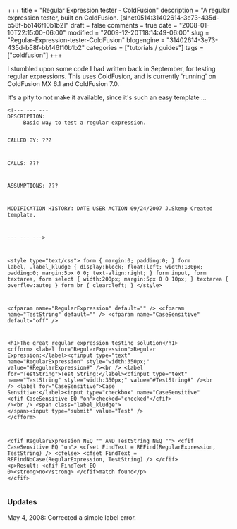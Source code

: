 +++
title = "Regular Expression tester - ColdFusion"
description = "A regular expression tester, built on ColdFusion. [slnet0514:31402614-3e73-435d-b58f-bb146f10b1b2]"
draft = false
comments = true
date = "2008-01-10T22:15:00-06:00"
modified = "2009-12-20T18:14:49-06:00"
slug = "Regular-Expression-tester-ColdFusion"
blogengine = "31402614-3e73-435d-b58f-bb146f10b1b2"
categories = ["tutorials / guides"]
tags = ["coldfusion"]
+++

<p>I stumbled upon some code I had written back in September, for testing regular expressions. This uses ColdFusion, and is currently 'running' on ColdFusion MX 6.1 and ColdFusion 7.0.</p>
<p>It's a pity to not make it available, since it's such an easy template ...</p>
<pre class="code"><code class="coldfusion">&lt;!--- --- ---
DESCRIPTION:
	&nbsp;Basic way to test a regular expression.

CALLED BY:
	???

CALLS:
	???

ASSUMPTIONS:
	???

MODIFICATION HISTORY:
  DATE		USER	ACTION
  09/24/2007	J.Skemp	Created template.

--- --- ---&gt;

&lt;style type="text/css"&gt;
	form {
		margin:0;
		padding:0;
	}
	form label, .label_kludge {
		display:block;
		float:left;
		width:180px;
		padding:0;
		margin:5px 0 0;
		text-align:right;
	}
	form input, form textarea, form select {
		width:200px;
		margin:5px 0 0 10px;
	}
	textarea {
		overflow:auto;
	}
	form br {
		clear:left;
	}
&lt;/style&gt;

&lt;cfparam name="RegularExpression" default="" /&gt;
&lt;cfparam name="TestString" default="" /&gt;
&lt;cfparam name="CaseSensitive" default="off" /&gt;

&lt;h1&gt;The great regular expression testing solution&lt;/h1&gt;
&lt;cfform&gt;
	&lt;label for="RegularExpression"&gt;Regular Expression:&lt;/label&gt;&lt;cfinput type="text" name="RegularExpression" style="width:350px;" value="#RegularExpression#" /&gt;&lt;br /&gt;
	&lt;label for="TestString"&gt;Test String:&lt;/label&gt;&lt;cfinput type="text" name="TestString" style="width:350px;" value="#TestString#" /&gt;&lt;br /&gt;
	&lt;label for="CaseSensitive"&gt;Case Sensitive:&lt;/label&gt;&lt;input type="checkbox" name="CaseSensitive" &lt;cfif CaseSensitive EQ "on"&gt;checked="checked"&lt;/cfif&gt; /&gt;&lt;br /&gt;
	&lt;span class="label_kludge"&gt; &lt;/span&gt;&lt;input type="submit" value="Test" /&gt;
&lt;/cfform&gt;

&lt;cfif RegularExpression NEQ "" AND TestString NEQ ""&gt;
	&lt;cfif CaseSensitive EQ "on"&gt;
		&lt;cfset FindText = REFind(RegularExpression, TestString) /&gt;
	&lt;cfelse&gt;
		&lt;cfset FindText = REFindNoCase(RegularExpression, TestString) /&gt;
	&lt;/cfif&gt;
	&lt;p&gt;Result: &lt;cfif FindText EQ 0&gt;&lt;strong&gt;no&lt;/strong&gt; &lt;/cfif&gt;match found&lt;/p&gt;
&lt;/cfif&gt;</code></pre>
<h3>Updates</h3>
<p>May 4, 2008: Corrected a simple label error.</p>
